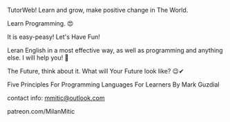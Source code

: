TutorWeb! Learn and grow, make positive change in The World. 



Learn Programming. 😍


It is easy-peasy! Let's Have Fun!


Leran English in a most effective way, as well as programming and anything else. I will help you! 🎉



The Future, think about it. What will Your Future look like? 😉✔



Five Principles For Programming Languages For Learners
By Mark Guzdial








contact info: mmitic@outlook.com

patreon.com/MilanMitic
